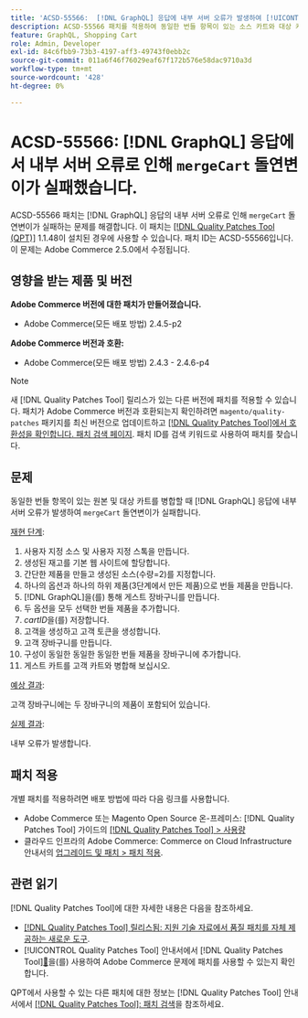 ```yaml
---
title: 'ACSD-55566:  [!DNL GraphQL] 응답에 내부 서버 오류가 발생하여 [!UICONTROL mergeCart] 돌연변이가 실패합니다.'
description: ACSD-55566 패치를 적용하여 동일한 번들 항목이 있는 소스 카트와 대상 카트를 병합할 때 'mergeCart' 돌연변이가 실패하고  [!DNL GraphQL] 응답의 내부 서버 오류가 발생하는 Adobe Commerce 문제를 해결합니다.
feature: GraphQL, Shopping Cart
role: Admin, Developer
exl-id: 84c6fbb9-73b3-4197-aff3-49743f0ebb2c
source-git-commit: 011a6f46f76029eaf67f172b576e58dac9710a3d
workflow-type: tm+mt
source-wordcount: '428'
ht-degree: 0%

---
```


# ACSD-55566: [!DNL GraphQL] 응답에서 내부 서버 오류로 인해 `mergeCart` 돌연변이가 실패했습니다.

ACSD-55566 패치는 [!DNL GraphQL] 응답의 내부 서버 오류로 인해 `mergeCart` 돌연변이가 실패하는 문제를 해결합니다. 이 패치는 [[!DNL Quality Patches Tool (QPT)]](https://experienceleague.adobe.com/ko/docs/commerce-operations/tools/quality-patches-tool/quality-patches-tool-to-self-serve-quality-patches) 1.1.48이 설치된 경우에 사용할 수 있습니다. 패치 ID는 ACSD-55566입니다. 이 문제는 Adobe Commerce 2.5.0에서 수정됩니다.

## 영향을 받는 제품 및 버전

**Adobe Commerce 버전에 대한 패치가 만들어졌습니다.**

* Adobe Commerce(모든 배포 방법) 2.4.5-p2

**Adobe Commerce 버전과 호환:**

* Adobe Commerce(모든 배포 방법) 2.4.3 - 2.4.6-p4

>[!NOTE]
>
>새 [!DNL Quality Patches Tool] 릴리스가 있는 다른 버전에 패치를 적용할 수 있습니다. 패치가 Adobe Commerce 버전과 호환되는지 확인하려면 `magento/quality-patches` 패키지를 최신 버전으로 업데이트하고 [[!DNL Quality Patches Tool]에서 호환성을 확인합니다. 패치 검색 페이지](https://experienceleague.adobe.com/tools/commerce-quality-patches/index.html?lang=ko). 패치 ID를 검색 키워드로 사용하여 패치를 찾습니다.

## 문제

동일한 번들 항목이 있는 원본 및 대상 카트를 병합할 때 [!DNL GraphQL] 응답에 내부 서버 오류가 발생하여 `mergeCart` 돌연변이가 실패합니다.

<u>재현 단계</u>:

1. 사용자 지정 소스 및 사용자 지정 스톡을 만듭니다.
1. 생성된 재고를 기본 웹 사이트에 할당합니다.
1. 간단한 제품을 만들고 생성된 소스(수량=2)를 지정합니다.
1. 하나의 옵션과 하나의 하위 제품(3단계에서 만든 제품)으로 번들 제품을 만듭니다.
1. [!DNL GraphQL]을(를) 통해 게스트 장바구니를 만듭니다.
1. 두 옵션을 모두 선택한 번들 제품을 추가합니다.
1. *cartID*&#x200B;을(를) 저장합니다.
1. 고객을 생성하고 고객 토큰을 생성합니다.
1. 고객 장바구니를 만듭니다.
1. 구성이 동일한 동일한 동일한 번들 제품을 장바구니에 추가합니다.
1. 게스트 카트를 고객 카트와 병합해 보십시오.

<u>예상 결과</u>:

고객 장바구니에는 두 장바구니의 제품이 포함되어 있습니다.

<u>실제 결과</u>:

내부 오류가 발생합니다.

## 패치 적용

개별 패치를 적용하려면 배포 방법에 따라 다음 링크를 사용합니다.

* Adobe Commerce 또는 Magento Open Source 온-프레미스: [!DNL Quality Patches Tool] 가이드의 [[!DNL Quality Patches Tool] > 사용량](/help/tools/quality-patches-tool/usage.md)
* 클라우드 인프라의 Adobe Commerce: Commerce on Cloud Infrastructure 안내서의 [업그레이드 및 패치 > 패치 적용](https://experienceleague.adobe.com/docs/commerce-cloud-service/user-guide/develop/upgrade/apply-patches.html?lang=ko).

## 관련 읽기

[!DNL Quality Patches Tool]에 대한 자세한 내용은 다음을 참조하세요.

* [[!DNL Quality Patches Tool] 릴리스됨: 지원 기술 자료에서 품질 패치를 자체 제공하는 새로운 도구](https://experienceleague.adobe.com/ko/docs/commerce-operations/tools/quality-patches-tool/quality-patches-tool-to-self-serve-quality-patches).
* [!UICONTROL Quality Patches Tool] 안내서에서  [!DNL Quality Patches Tool][&#128279;](/help/tools/quality-patches-tool/patches-available-in-qpt/check-patch-for-magento-issue-with-magento-quality-patches.md)을(를) 사용하여 Adobe Commerce 문제에 패치를 사용할 수 있는지 확인합니다.


QPT에서 사용할 수 있는 다른 패치에 대한 정보는 [!DNL Quality Patches Tool] 안내서에서 [[!DNL Quality Patches Tool]: 패치 검색](https://experienceleague.adobe.com/tools/commerce-quality-patches/index.html?lang=ko)을 참조하세요.
